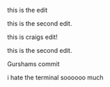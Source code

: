 this is the edit

this is the second edit.

this is craigs edit!

this is the second edit.

Gurshams commit

i hate the terminal soooooo much